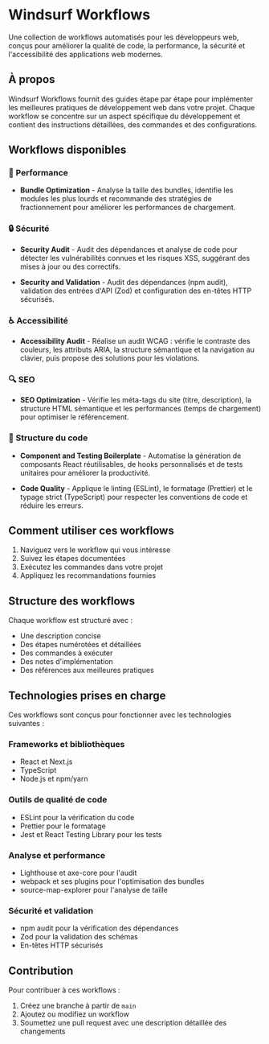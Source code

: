 # Windsurf Workflows

Une collection de workflows automatisés pour les développeurs web, conçus pour améliorer la qualité de code, la performance, la sécurité et l'accessibilité des applications web modernes.

## À propos

Windsurf Workflows fournit des guides étape par étape pour implémenter les meilleures pratiques de développement web dans votre projet. Chaque workflow se concentre sur un aspect spécifique du développement et contient des instructions détaillées, des commandes et des configurations.

## Workflows disponibles

### 🚀 Performance

- **Bundle Optimization** - Analyse la taille des bundles, identifie les modules les plus lourds et recommande des stratégies de fractionnement pour améliorer les performances de chargement.

### 🔒 Sécurité

- **Security Audit** - Audit des dépendances et analyse de code pour détecter les vulnérabilités connues et les risques XSS, suggérant des mises à jour ou des correctifs.
  
- **Security and Validation** - Audit des dépendances (npm audit), validation des entrées d'API (Zod) et configuration des en-têtes HTTP sécurisés.

### ♿ Accessibilité

- **Accessibility Audit** - Réalise un audit WCAG : vérifie le contraste des couleurs, les attributs ARIA, la structure sémantique et la navigation au clavier, puis propose des solutions pour les violations.

### 🔍 SEO

- **SEO Optimization** - Vérifie les méta-tags du site (titre, description), la structure HTML sémantique et les performances (temps de chargement) pour optimiser le référencement.

### 🧩 Structure du code

- **Component and Testing Boilerplate** - Automatise la génération de composants React réutilisables, de hooks personnalisés et de tests unitaires pour améliorer la productivité.

- **Code Quality** - Applique le linting (ESLint), le formatage (Prettier) et le typage strict (TypeScript) pour respecter les conventions de code et réduire les erreurs.

## Comment utiliser ces workflows

1. Naviguez vers le workflow qui vous intéresse
2. Suivez les étapes documentées
3. Exécutez les commandes dans votre projet
4. Appliquez les recommandations fournies

## Structure des workflows

Chaque workflow est structuré avec :
- Une description concise
- Des étapes numérotées et détaillées
- Des commandes à exécuter
- Des notes d'implémentation
- Des références aux meilleures pratiques

## Technologies prises en charge

Ces workflows sont conçus pour fonctionner avec les technologies suivantes :

### Frameworks et bibliothèques
- React et Next.js
- TypeScript
- Node.js et npm/yarn

### Outils de qualité de code
- ESLint pour la vérification du code
- Prettier pour le formatage
- Jest et React Testing Library pour les tests

### Analyse et performance
- Lighthouse et axe-core pour l'audit
- webpack et ses plugins pour l'optimisation des bundles
- source-map-explorer pour l'analyse de taille

### Sécurité et validation
- npm audit pour la vérification des dépendances
- Zod pour la validation des schémas
- En-têtes HTTP sécurisés

## Contribution

Pour contribuer à ces workflows :
1. Créez une branche à partir de `main`
2. Ajoutez ou modifiez un workflow
3. Soumettez une pull request avec une description détaillée des changements
